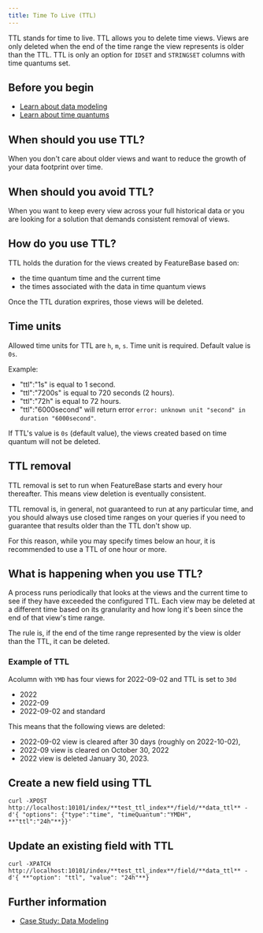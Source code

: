 ```yaml
---
title: Time To Live (TTL)
---
```


TTL stands for time to live. TTL allows you to delete time views. Views are only deleted when the end of the time range the view represents is older than the TTL. TTL is only an option for `IDSET` and `STRINGSET` columns with time quantums set.

## Before you begin

* [Learn about data modeling](/concepts/data-modeling-overview)
* [Learn about time quantums](/concepts/time-quantums)

## When should you use TTL?

When you don't care about older views and want to reduce the growth of your data footprint over time.

## When should you avoid TTL?

When you want to keep every view across your full historical data or you are looking for a solution that demands consistent removal of views.

## How do you use TTL?

TTL holds the duration for the views created by FeatureBase based on:

* the time quantum time and the current time
* the times associated with the data in time quantum views

Once the TTL duration exprires, those views will be deleted.

## Time units

Allowed time units for TTL are `h`, `m`, `s`. Time unit is required. Default value is `0s`.

<!--
Actually we allow more but are aligning to how they are deleted and removing small units.
Allowed time units for TTL are `h`, `m`, `s`, `ms`, `us`, `ns`. Time unit is required. Default value is `0s`.
-->

Example:
- "ttl":"1s" is equal to 1 second.
- "ttl":"7200s" is equal to 720 seconds (2 hours).
- "ttl":"72h" is equal to 72 hours.
- "ttl":"6000second" will return error `error: unknown unit "second" in duration "6000second"`.

If TTL's value is `0s` (default value), the views created based on time quantum will not be deleted.

## TTL removal

TTL removal is set to run when FeatureBase starts and every hour thereafter. This means view deletion is eventually consistent.

TTL removal is, in general, not guaranteed to run at any particular time, and you should always use closed time ranges on your queries if you need to guarantee that results older than the TTL don't show up.

For this reason, while you may specify times below an hour, it is recommended to use a TTL of one hour or more.

## What is happening when you use TTL?

A process runs periodically that looks at the views and the current time to see if they have exceeded the configured TTL. Each view may be deleted at a different time based on its granularity and how long it's been since the end of that view's time range.

The rule is, if the end of the time range represented by the view is older than the TTL, it can be deleted.

### Example of TTL

Acolumn with `YMD` has four views for 2022-09-02 and TTL is set to `30d`
* 2022
* 2022-09
* 2022-09-02 and standard

This means that the following views are deleted:
* 2022-09-02 view is cleared after 30 days (roughly on 2022-10-02),
* 2022-09 view is cleared on October 30, 2022
* 2022 view is deleted January 30, 2023.


## Create a new field using TTL

```
curl -XPOST http://localhost:10101/index/**test_ttl_index**/field/**data_ttl** -d'{ "options": {"type":"time", "timeQuantum":"YMDH", **"ttl":"24h"**}}'
```

## Update an existing field with TTL

```
curl -XPATCH http://localhost:10101/index/**test_ttl_index**/field/**data_ttl** -d'{ **"option": "ttl", "value": "24h"**}
```

## Further information

* [Case Study: Data Modeling](/concepts/case-study-data-modeling)
